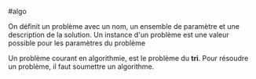 #algo

On définit un problème avec un nom, un ensemble de paramètre et une description de la solution.
Un instance d'un problème est une valeur possible pour les paramètres du problème

Un problème courant en algorithmie, est le problème du **tri**. 
Pour résoudre un problème, il faut soumettre un algorithme. 